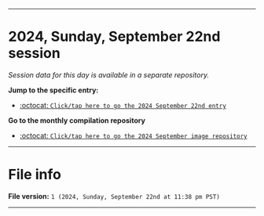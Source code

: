 
***

# 2024, Sunday, September 22nd session

_Session data for this day is available in a separate repository._

**Jump to the specific entry:**

- [:octocat: `Click/tap here to go the 2024 September 22nd entry`](https://github.com/seanpm2001/SeansLifeArchive_Images_ModernSmurfsVillage_Y2024_V9/tree/SeansLifeArchive_ModernSmurfsVillage_Y2024_V9_Main-dev/2024/09_September/22/)

**Go to the monthly compilation repository**

- [:octocat: `Click/tap here to go the 2024 September image repository`](https://github.com/seanpm2001/SeansLifeArchive_Images_ModernSmurfsVillage_Y2024_V9/)

***

# File info

**File version:** `1 (2024, Sunday, September 22nd at 11:38 pm PST)`

***
